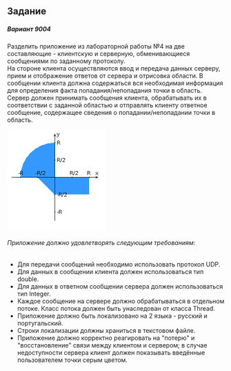 ## Задание
##### Вариант 9004

Разделить приложение из лабораторной работы №4 на две составляющие - клиентскую и серверную, обменивающиеся сообщениями по заданному протоколу.  
На стороне клиента осуществляются ввод и передача данных серверу, прием и отображение ответов от сервера и отрисовка области. В сообщении клиента должна содержаться вся необходимая информация для определения факта попадания/непопадания точки в область.  
Сервер должен принимать сообщения клиента, обрабатывать их в соответствии с заданной областью и отправлять клиенту ответное сообщение, содержащее сведения о попадании/непопадании точки в область.

![Задание](img/areas.png)

###### Приложение должно удовлетворять следующим требованиям:
- Для передачи сообщений необходимо использовать протокол UDP.
- Для данных в сообщении клиента должен использоваться тип double.
- Для данных в ответном сообщении сервера должен использоваться тип Integer.
- Каждое сообщение на сервере должно обрабатываться в отдельном потоке. Класс потока должен быть унаследован от класса Thread.
- Приложение должно быть локализовано на 2 языка - русский и португальский.
- Строки локализации должны храниться в текстовом файле.
- Приложение должно корректно реагировать на "потерю" и "восстановление" связи между клиентом и сервером; в случае недоступности сервера клиент должен показывать введённые пользователем точки серым цветом.